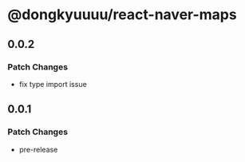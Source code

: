 # @dongkyuuuu/react-naver-maps

## 0.0.2

### Patch Changes

- fix type import issue

## 0.0.1

### Patch Changes

- pre-release
